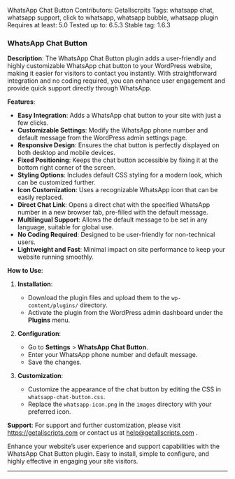WhatsApp Chat Button
Contributors: Getallscrpits
Tags: whatsapp chat, whatsapp support, click to whatsapp, whatsapp bubble, whatsapp plugin
Requires at least: 5.0
Tested up to: 6.5.3
Stable tag: 1.6.3

### WhatsApp Chat Button

**Description**:
The WhatsApp Chat Button plugin adds a user-friendly and highly customizable WhatsApp chat button to your WordPress website, making it easier for visitors to contact you instantly. With straightforward integration and no coding required, you can enhance user engagement and provide quick support directly through WhatsApp.

**Features**:
- **Easy Integration**: Adds a WhatsApp chat button to your site with just a few clicks.
- **Customizable Settings**: Modify the WhatsApp phone number and default message from the WordPress admin settings page.
- **Responsive Design**: Ensures the chat button is perfectly displayed on both desktop and mobile devices.
- **Fixed Positioning**: Keeps the chat button accessible by fixing it at the bottom right corner of the screen.
- **Styling Options**: Includes default CSS styling for a modern look, which can be customized further.
- **Icon Customization**: Uses a recognizable WhatsApp icon that can be easily replaced.
- **Direct Chat Link**: Opens a direct chat with the specified WhatsApp number in a new browser tab, pre-filled with the default message.
- **Multilingual Support**: Allows the default message to be set in any language, suitable for global use.
- **No Coding Required**: Designed to be user-friendly for non-technical users.
- **Lightweight and Fast**: Minimal impact on site performance to keep your website running smoothly.

**How to Use**:
1. **Installation**:
   - Download the plugin files and upload them to the `wp-content/plugins/` directory.
   - Activate the plugin from the WordPress admin dashboard under the **Plugins** menu.

2. **Configuration**:
   - Go to **Settings** > **WhatsApp Chat Button**.
   - Enter your WhatsApp phone number and default message.
   - Save the changes.

3. **Customization**:
   - Customize the appearance of the chat button by editing the CSS in `whatsapp-chat-button.css`.
   - Replace the `whatsapp-icon.png` in the `images` directory with your preferred icon.

**Support**:
For support and further customization, please visit https://getallscripts.com or contact us at help@getallscripts.com .

Enhance your website’s user experience and support capabilities with the WhatsApp Chat Button plugin. Easy to install, simple to configure, and highly effective in engaging your site visitors.

---
